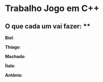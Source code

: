 # Trabalho Jogo em C++ #  
## O que cada um vai fazer: **

**Biel**:

**Thiago**:

**Machado**:

**Ítalo**:

**Antônio**:
